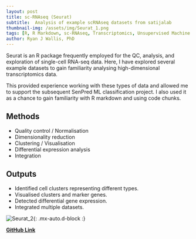 ```yaml
---
layout: post
title: sc-RNAseq (Seurat)
subtitle:  Analysis of example scRNAseq datasets from satijalab
thumbnail-img: /assets/img/Seurat_1.png
tags: [R, R Markdown, sc-RNAseq, Transcriptomics, Unsupervised Machine Learning]
author: Ryan J Wallis, PhD
---
```


Seurat is an R package frequently employed for the QC, analysis, and exploration of single-cell RNA-seq data. Here, I have explored several example datasets to gain familiarity analysing high-dimensional transcriptomics data. 

This provided experience working with these types of data and allowed me to support the subsequent SenPred ML classification project. I also used it as a chance to gain familiarity with R markdown and using code chunks. 


## Methods
- Quality control / Normalisation
- Dimensionality reduction
- Clustering / Visualisation
- Differential expression analysis
- Integration

## Outputs
- Identified cell clusters representing different types.
- Visualised clusters and marker genes.
- Detected differential gene expression.
- Integrated multiple datasets.

![Seurat_2](https://RyanJWallis.github.io/assets/img/Seurat_2.png){: .mx-auto.d-block :}

<strong><a href="https://github.com/RyanJWallis/Seurat-scRNAseq-Transcriptomics">GitHub Link</a>
